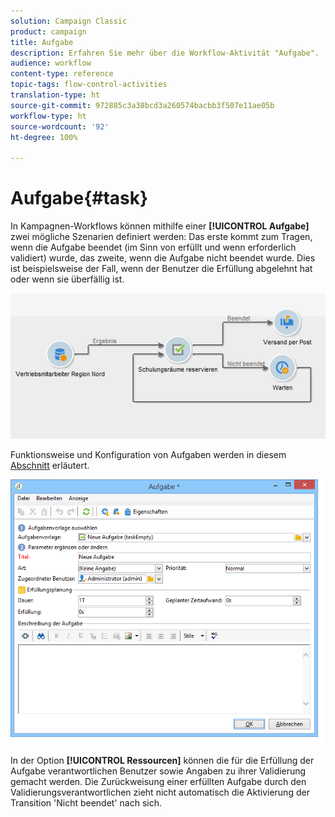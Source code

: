 ```yaml
---
solution: Campaign Classic
product: campaign
title: Aufgabe
description: Erfahren Sie mehr über die Workflow-Aktivität "Aufgabe".
audience: workflow
content-type: reference
topic-tags: flow-control-activities
translation-type: ht
source-git-commit: 972885c3a38bcd3a260574bacbb3f507e11ae05b
workflow-type: ht
source-wordcount: '92'
ht-degree: 100%

---
```



# Aufgabe{#task}

In Kampagnen-Workflows können mithilfe einer **[!UICONTROL Aufgabe]** zwei mögliche Szenarien definiert werden: Das erste kommt zum Tragen, wenn die Aufgabe beendet (im Sinn von erfüllt und wenn erforderlich validiert) wurde, das zweite, wenn die Aufgabe nicht beendet wurde. Dies ist beispielsweise der Fall, wenn der Benutzer die Erfüllung abgelehnt hat oder wenn sie überfällig ist.

![](assets/mrm_task_in_workflow.png)

Funktionsweise und Konfiguration von Aufgaben werden in diesem [Abschnitt](../../campaign/using/creating-and-managing-tasks.md) erläutert.

![](assets/wkf_task_activity.png)

In der Option **[!UICONTROL Ressourcen]** können die für die Erfüllung der Aufgabe verantwortlichen Benutzer sowie Angaben zu ihrer Validierung gemacht werden. Die Zurückweisung einer erfüllten Aufgabe durch den Validierungsverantwortlichen zieht nicht automatisch die Aktivierung der Transition &#39;Nicht beendet&#39; nach sich.
